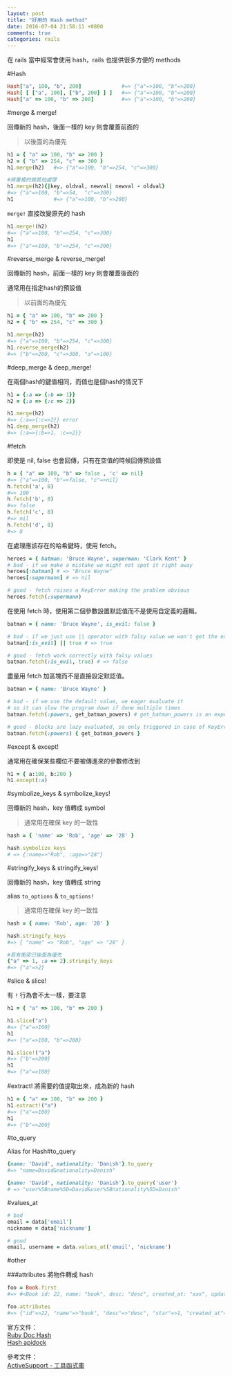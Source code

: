 ```yaml
---
layout: post
title: "好用的 Hash method"
date: 2016-07-04 21:58:11 +0800
comments: true
categories: rails
---
```

在 rails 當中經常會使用 hash，rails 也提供很多方便的 methods

<!--more-->

#Hash

```ruby
Hash["a", 100, "b", 200]             #=> {"a"=>100, "b"=>200}
Hash[ [ ["a", 100], ["b", 200] ] ]   #=> {"a"=>100, "b"=>200}
Hash["a" => 100, "b" => 200]         #=> {"a"=>100, "b"=>200}
```
#merge & merge!

回傳新的 hash，後面一樣的 key 則會覆蓋前面的

>以後面的為優先

```ruby
h1 = { "a" => 100, "b" => 200 }
h2 = { "b" => 254, "c" => 300 }
h1.merge(h2)   #=> {"a"=>100, "b"=>254, "c"=>300}

#將重複的做其他處理
h1.merge(h2){|key, oldval, newval| newval - oldval}
#=> {"a"=>100, "b"=>54,  "c"=>300}
h1             #=> {"a"=>100, "b"=>200}
```

`merge!` 直接改變原先的 hash

```ruby
h1.merge!(h2)
#=> {"a"=>100, "b"=>254, "c"=>300}
h1
#=> {"a"=>100, "b"=>254, "c"=>300}
```

#reverse_merge & reverse_merge!

回傳新的 hash，前面一樣的 key 則會覆蓋後面的

通常用在指定hash的預設值

>以前面的為優先

```ruby
h1 = { "a" => 100, "b" => 200 }
h2 = { "b" => 254, "c" => 300 }

h1.merge(h2)
#=> {"a"=>100, "b"=>254, "c"=>300}
h1.reverse_merge(h2)
#=> {"b"=>200, "c"=>300, "a"=>100}
```

#deep_merge & deep_merge!

在兩個hash的鍵值相同，而值也是個hash的情況下

```ruby
h1 = {:a => {:b => 1}}
h2 = {:a => {:c => 2}}

h1.merge(h2)
#=> {:a=>{:c=>2}} error
h1.deep_merge(h2)
#=> {:a=>{:b=>1, :c=>2}}
```

#fetch

即使是 nil, false 也會回傳，只有在空值的時候回傳預設值

```ruby
h = { "a" => 100, "b" => false , 'c' => nil}
#=> {"a"=>100, "b"=>false, "c"=>nil}
h.fetch('a', 8)
#=> 100
h.fetch('b', 8)
#=> false
h.fetch('c', 8)
#=> nil
h.fetch('d', 8)
#=> 8
```

在處理應該存在的哈希鍵時，使用 fetch。

```ruby
heroes = { batman: 'Bruce Wayne', superman: 'Clark Kent' }
# bad - if we make a mistake we might not spot it right away
heroes[:batman] # => "Bruce Wayne"
heroes[:supermann] # => nil

# good - fetch raises a KeyError making the problem obvious
heroes.fetch(:supermann)
```

在使用 fetch 時，使用第二個參數設置默認值而不是使用自定義的邏輯。

```ruby
batman = { name: 'Bruce Wayne', is_evil: false }

# bad - if we just use || operator with falsy value we won't get the expected result
batman[:is_evil] || true # => true

# good - fetch work correctly with falsy values
batman.fetch(:is_evil, true) # => false
```

盡量用 fetch 加區塊而不是直接設定默認值。

```ruby
batman = { name: 'Bruce Wayne' }

# bad - if we use the default value, we eager evaluate it
# so it can slow the program down if done multiple times
batman.fetch(:powers, get_batman_powers) # get_batman_powers is an expensive call

# good - blocks are lazy evaluated, so only triggered in case of KeyError exception
batman.fetch(:powers) { get_batman_powers }
```

#except & except!

通常用在確保某些欄位不要被傳進來的參數修改到

```ruby
h1 = { a:100, b:200 }
h1.except(:a)
```
#symbolize_keys & symbolize_keys!

回傳新的 hash，key 值轉成 symbol

>通常用在確保 key 的一致性

```ruby
hash = { 'name' => 'Rob', 'age' => '28' }

hash.symbolize_keys
# => {:name=>"Rob", :age=>"28"}
```

#stringify_keys & stringify_keys!

回傳新的 hash，key 值轉成 string

alias `to_options` & `to_options!`

>通常用在確保 key 的一致性

```ruby
hash = { name: 'Rob', age: '28' }

hash.stringify_keys
#=> { "name" => "Rob", "age" => "28" }

#若有衝突已後面為優先
{"a" => 1, :a => 2}.stringify_keys
#=> {"a"=>2}
```

#slice & slice!

有 `!` 行為會不太一樣，要注意

```ruby
h1 = { "a" => 100, "b" => 200 }

h1.slice("a")
#=> {"a"=>100}
h1
#=> {"a"=>100, "b"=>200}

h1.slice!("a")
#=> {"b"=>200}
h1
#=> {"a"=>100}
```

#extract!
將需要的值提取出來，成為新的 hash

```ruby
h1 = { "a" => 100, "b" => 200 }
h1.extract!("a")
#=> {"a"=>100}
h1
#=> {"b"=>200}
```

#to_query

Alias for Hash#to_query

```ruby
{name: 'David', nationality: 'Danish'}.to_query
#=> "name=David&nationality=Danish"

{name: 'David', nationality: 'Danish'}.to_query('user')
# => "user%5Bname%5D=David&user%5Bnationality%5D=Danish"
```

#values_at

```ruby
# bad
email = data['email']
nickname = data['nickname']

# good
email, username = data.values_at('email', 'nickname')
```

#other

###attributes
將物件轉成 hash

```ruby
foo = Book.first
#=> #<Book id: 22, name: "book", desc: "desc", created_at: "xxx", updated_at: "xxx">

foo.attributes
#=> {"id"=>22, "name"=>"book", "desc"=>"desc", "star"=>1, "created_at"=>xxx, "updated_at"=>xxx}
```

官方文件：  
[Ruby Doc Hash](http://ruby-doc.org/core-2.1.5/Hash.html)  
[Hash apidock](http://apidock.com/rails/v4.2.1/Hash)  

參考文件：  
[ActiveSupport - 工具函式庫](https://ihower.tw/rails4/activesupport.html)  
